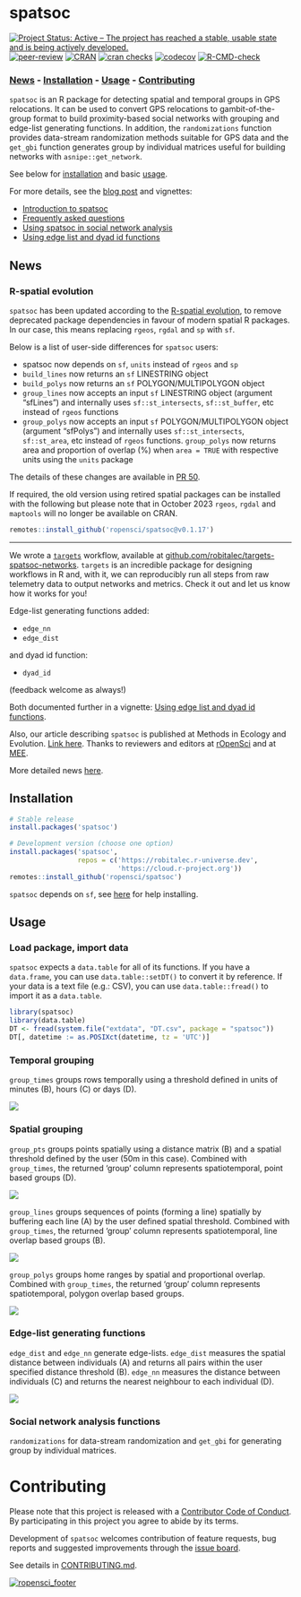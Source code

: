 
# spatsoc

<!-- badges: start -->

[![Project Status: Active – The project has reached a stable, usable
state and is being actively
developed.](http://www.repostatus.org/badges/latest/active.svg)](https://www.repostatus.org/)
[![peer-review](https://badges.ropensci.org/237_status.svg)](https://github.com/ropensci/software-review/issues/237)
[![CRAN](https://www.r-pkg.org/badges/version/spatsoc)](https://cran.r-project.org/package=spatsoc)
[![cran
checks](https://cranchecks.info/badges/summary/spatsoc)](https://cran.r-project.org/web/checks/check_results_spatsoc.html)
[![codecov](https://app.codecov.io/gh/ropensci/spatsoc/branch/master/graph/badge.svg)](https://app.codecov.io/gh/ropensci/spatsoc)
[![R-CMD-check](https://github.com/ropensci/spatsoc/actions/workflows/R-CMD-check.yaml/badge.svg)](https://github.com/ropensci/spatsoc/actions/workflows/R-CMD-check.yaml)
<!-- badges: end -->

### [News](#news) - [Installation](#installation) - [Usage](#usage) - [Contributing](#contributing)

`spatsoc` is an R package for detecting spatial and temporal groups in
GPS relocations. It can be used to convert GPS relocations to
gambit-of-the-group format to build proximity-based social networks with
grouping and edge-list generating functions. In addition, the
`randomizations` function provides data-stream randomization methods
suitable for GPS data and the `get_gbi` function generates group by
individual matrices useful for building networks with
`asnipe::get_network`.

See below for [installation](#installation) and basic [usage](#usage).

For more details, see the [blog
post](https://ropensci.org/blog/2018/12/04/spatsoc/) and vignettes:

- [Introduction to
  spatsoc](https://docs.ropensci.org/spatsoc/articles/intro-spatsoc.html)
- [Frequently asked
  questions](https://docs.ropensci.org/spatsoc/articles/faq.html)
- [Using spatsoc in social network
  analysis](https://docs.ropensci.org/spatsoc/articles/using-in-sna.html)
- [Using edge list and dyad id
  functions](https://docs.ropensci.org/spatsoc/articles/using-edge-and-dyad.html)

## News

### R-spatial evolution

`spatsoc` has been updated according to the [R-spatial
evolution](https://r-spatial.org/r/2022/04/12/evolution.html), to remove
deprecated package dependencies in favour of modern spatial R packages.
In our case, this means replacing `rgeos`, `rgdal` and `sp` with `sf`.

Below is a list of user-side differences for `spatsoc` users:

- spatsoc now depends on `sf`, `units` instead of `rgeos` and `sp`
- `build_lines` now returns an `sf` LINESTRING object
- `build_polys` now returns an `sf` POLYGON/MULTIPOLYGON object
- `group_lines` now accepts an input `sf` LINESTRING object (argument
  “sfLines”) and internally uses `sf::st_intersects`, `sf::st_buffer`,
  etc instead of `rgeos` functions
- `group_polys` now accepts an input `sf` POLYGON/MULTIPOLYGON object
  (argument “sfPolys”) and internally uses `sf::st_intersects`,
  `sf::st_area`, etc instead of `rgeos` functions. `group_polys` now
  returns area and proportion of overlap (%) when `area = TRUE` with
  respective units using the `units` package

The details of these changes are available in [PR
50](https://github.com/ropensci/spatsoc/issues/50).

If required, the old version using retired spatial packages can be
installed with the following but please note that in October 2023
`rgeos`, `rgdal` and `maptools` will no longer be available on CRAN.

``` r
remotes::install_github('ropensci/spatsoc@v0.1.17')
```

------------------------------------------------------------------------

We wrote a [`targets`](https://github.com/ropensci/targets) workflow,
available at
[github.com/robitalec/targets-spatsoc-networks](https://github.com/robitalec/targets-spatsoc-networks).
`targets` is an incredible package for designing workflows in R and,
with it, we can reproducibly run all steps from raw telemetry data to
output networks and metrics. Check it out and let us know how it works
for you!

Edge-list generating functions added:

- `edge_nn`
- `edge_dist`

and dyad id function:

- `dyad_id`

(feedback welcome as always!)

Both documented further in a vignette: [Using edge list and dyad id
functions](https://docs.ropensci.org/spatsoc/articles/using-edge-and-dyad.html).

Also, our article describing `spatsoc` is published at Methods in
Ecology and Evolution. [Link
here](https://doi.org/10.1111/2041-210X.13215). Thanks to reviewers and
editors at
[rOpenSci](https://github.com/ropensci/software-review/issues/237) and
at [MEE](https://besjournals.onlinelibrary.wiley.com/journal/2041210x).

More detailed news
[here](https://docs.ropensci.org/spatsoc/news/index.html).

## Installation

``` r
# Stable release
install.packages('spatsoc')

# Development version (choose one option)
install.packages('spatsoc', 
                 repos = c('https://robitalec.r-universe.dev',
                           'https://cloud.r-project.org'))
remotes::install_github('ropensci/spatsoc')
```

`spatsoc` depends on `sf`, see
[here](https://github.com/r-spatial/sf#installing) for help installing.

## Usage

### Load package, import data

`spatsoc` expects a `data.table` for all of its functions. If you have a
`data.frame`, you can use `data.table::setDT()` to convert it by
reference. If your data is a text file (e.g.: CSV), you can use
`data.table::fread()` to import it as a `data.table`.

``` r
library(spatsoc)
library(data.table)
DT <- fread(system.file("extdata", "DT.csv", package = "spatsoc"))
DT[, datetime := as.POSIXct(datetime, tz = 'UTC')]
```

### Temporal grouping

`group_times` groups rows temporally using a threshold defined in units
of minutes (B), hours (C) or days (D).

<img src="man/figures/fig1.png" style="max-height:400px; display:block; margin-left: auto; margin-right: auto;"/>

### Spatial grouping

`group_pts` groups points spatially using a distance matrix (B) and a
spatial threshold defined by the user (50m in this case). Combined with
`group_times`, the returned ‘group’ column represents spatiotemporal,
point based groups (D).

<img src="man/figures/fig2.png" style="max-height:400px; display:block; margin-left: auto; margin-right: auto;"/>

`group_lines` groups sequences of points (forming a line) spatially by
buffering each line (A) by the user defined spatial threshold. Combined
with `group_times`, the returned ‘group’ column represents
spatiotemporal, line overlap based groups (B).

<img src="man/figures/fig3.png" style="max-height:400px; display:block; margin-left: auto; margin-right: auto;"/>

`group_polys` groups home ranges by spatial and proportional overlap.
Combined with `group_times`, the returned ‘group’ column represents
spatiotemporal, polygon overlap based groups.

<img src="man/figures/fig4.png" style="max-height:400px; display:block; margin-left: auto; margin-right: auto;"/>

### Edge-list generating functions

`edge_dist` and `edge_nn` generate edge-lists. `edge_dist` measures the
spatial distance between individuals (A) and returns all pairs within
the user specified distance threshold (B). `edge_nn` measures the
distance between individuals (C) and returns the nearest neighbour to
each individual (D).

<img src="man/figures/fig5.png" style="max-height:400px; display:block; margin-left: auto; margin-right: auto;"/>

### Social network analysis functions

`randomizations` for data-stream randomization and `get_gbi` for
generating group by individual matrices.

# Contributing

Please note that this project is released with a [Contributor Code of
Conduct](CODE_OF_CONDUCT.md). By participating in this project you agree
to abide by its terms.

Development of `spatsoc` welcomes contribution of feature requests, bug
reports and suggested improvements through the [issue
board](https://github.com/ropensci/spatsoc/issues).

See details in [CONTRIBUTING.md](CONTRIBUTING.md).

[![ropensci_footer](https://ropensci.org/public_images/ropensci_footer.png)](https://ropensci.org)
